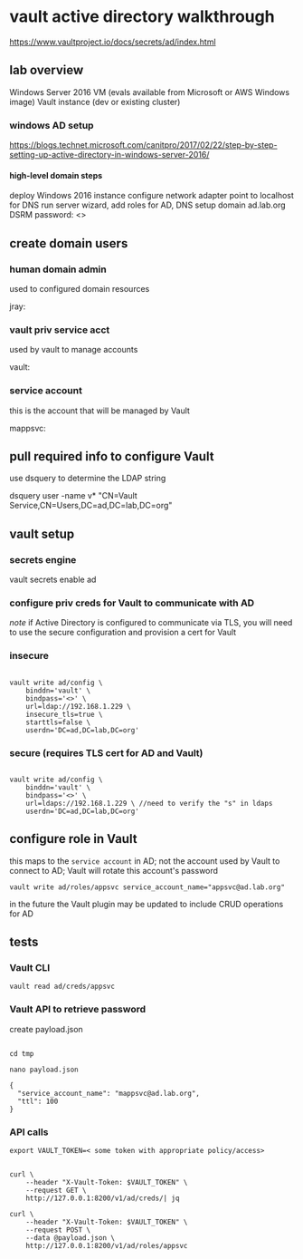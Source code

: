 # vault active directory walkthrough

https://www.vaultproject.io/docs/secrets/ad/index.html

## lab overview

Windows Server 2016 VM (evals available from Microsoft or AWS Windows image)
Vault instance (dev or existing cluster)

### windows AD setup

https://blogs.technet.microsoft.com/canitpro/2017/02/22/step-by-step-setting-up-active-directory-in-windows-server-2016/

#### high-level domain steps

deploy Windows 2016 instance
configure network adapter point to localhost for DNS
run server wizard, add roles for AD, DNS
setup domain
	ad.lab.org
	DSRM password: <>

## create domain users

### human domain admin

used to configured domain resources

jray: <password>

### vault priv service acct

used by vault to manage accounts

vault: <password>

### service account

this is the account that will be managed by Vault

mappsvc: <password>

## pull required info to configure Vault

use dsquery to determine the LDAP string

dsquery user -name v*
"CN=Vault Service,CN=Users,DC=ad,DC=lab,DC=org"

## vault setup

### secrets engine
vault secrets enable ad

### configure priv creds for Vault to communicate with AD

*note* if Active Directory is configured to communicate via TLS, you will need to use the secure configuration and provision a cert for Vault

### insecure

```

vault write ad/config \
    binddn='vault' \
    bindpass='<>' \
    url=ldap://192.168.1.229 \
    insecure_tls=true \
    starttls=false \
    userdn='DC=ad,DC=lab,DC=org'

```

### secure (requires TLS cert for AD and Vault)

```

vault write ad/config \
    binddn='vault' \
    bindpass='<>' \
    url=ldaps://192.168.1.229 \ //need to verify the "s" in ldaps
    userdn='DC=ad,DC=lab,DC=org'

```

## configure role in Vault

this maps to the `service account` in AD; not the account used by Vault to connect to AD; Vault will rotate this account's password

`vault write ad/roles/appsvc service_account_name="appsvc@ad.lab.org"`

in the future the Vault plugin may be updated to include CRUD operations for AD
    
## tests

### Vault CLI

`vault read ad/creds/appsvc`

### Vault API to retrieve password

create payload.json

```

cd tmp

nano payload.json

{
  "service_account_name": "mappsvc@ad.lab.org",
  "ttl": 100
}

```
   
### API calls

`export VAULT_TOKEN=< some token with appropriate policy/access>`

```

curl \
    --header "X-Vault-Token: $VAULT_TOKEN" \
    --request GET \
    http://127.0.0.1:8200/v1/ad/creds/| jq

```

```    
curl \
    --header "X-Vault-Token: $VAULT_TOKEN" \
    --request POST \
    --data @payload.json \
    http://127.0.0.1:8200/v1/ad/roles/appsvc

```